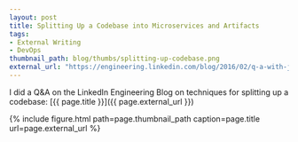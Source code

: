 ```yaml
---
layout: post
title: Splitting Up a Codebase into Microservices and Artifacts
tags:
- External Writing
- DevOps
thumbnail_path: blog/thumbs/splitting-up-codebase.png
external_url: "https://engineering.linkedin.com/blog/2016/02/q-a-with-jim-brikman--splitting-up-a-codebase-into-microservices"
---
```


I did a Q&A on the LinkedIn Engineering Blog on techniques for splitting up a codebase:
[{{ page.title }}]({{ page.external_url }})

{% include figure.html path=page.thumbnail_path caption=page.title url=page.external_url %}

